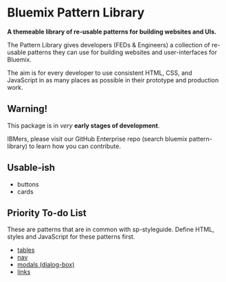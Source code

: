 # Bluemix Pattern Library

**A themeable library of re-usable patterns for building websites and UIs.**

The Pattern Library gives developers (FEDs & Engineers) a collection of re-usable patterns they can use for building websites and user-interfaces for Bluemix.

The aim is for every developer to use consistent HTML, CSS, and JavaScript in as many places as possible in their prototype and production work.

## Warning!

This package is in *very* **early stages of development**.

IBMers, please visit our GitHub Enterprise repo (search bluemix pattern-library) to learn how you can contribute.

## Usable-ish

- buttons
- cards

## Priority To-do List

These are patterns that are in common with sp-styleguide. Define HTML, styles and JavaScript for these patterns first.

- [tables](http://pages.design.ibm.com/bluemix/sp-styleguide/master/index.html#tables-and-menus)
- [nav](http://pages.design.ibm.com/bluemix/sp-styleguide/master/index.html#main-nav)
- [modals (dialog-box)](http://pages.design.ibm.com/bluemix/sp-styleguide/master/index.html#messaging)
- [links](http://pages.design.ibm.com/bluemix/sp-styleguide/master/index.html#typography)
